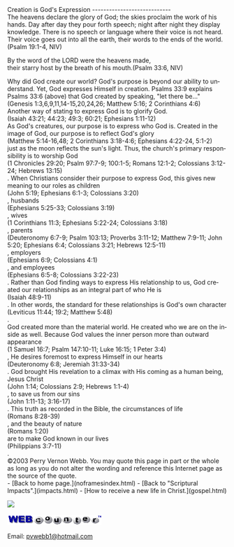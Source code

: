  <head> <title>(PVW) Psalm 19:1-4; 33:6: Creation is God's Expression</title> <meta content="IE=9" http-equiv="X-UA-Compatible"></meta> <link href="css/page_style.css" rel="stylesheet" type="text/css"></link> </head><body lang="EN-US"><div class="page_style"> Creation is God's Expression
----------------------------

<div class="p">The heavens declare the glory of God;   
 the skies proclaim the work of his hands.  
 Day after day they pour forth speech;   
 night after night they display knowledge.  
 There is no speech or language   
 where their voice is not heard.  
 Their voice goes out into all the earth,   
 their words to the ends of the world.(Psalm 19:1-4, NIV)

By the word of the LORD were the heavens made,  
 their starry host by the breath of his mouth.(Psalm 33:6, NIV)

</div><div class="p">Why did God create our world? God's purpose is beyond our ability to understand. Yet, God expresses Himself in creation. Psalms 33:9 explains Psalms 33:6 (above) that God created by speaking, "let there be..."<div class="footnote">(Genesis 1:3,6,9,11,14-15,20,24,26; Matthew 5:16; 2 Corinthians 4:6)</div> Another way of stating to express God is to glorify God.<div class="footnote">(Isaiah 43:21; 44:23; 49:3; 60:21; Ephesians 1:11-12)</div></div><div class="p">As God's creatures, our purpose is to express who God is. Created in the image of God, our purpose is to reflect God's glory<div class="footnote">(Matthew 5:14-16,48; 2 Corinthians 3:18-4:6; Ephesians 4:22-24, 5:1-2)</div> just as the moon reflects the sun's light. Thus, the church's primary responsibility is to worship God <div class="footnote">(1 Chronicles 29:20; Psalm 97:7-9; 100:1-5; Romans 12:1-2; Colossians 3:12-24; Hebrews 13:15)</div>. When Christians consider their purpose to express God, this gives new meaning to our roles as children<div class="footnote">(John 5:19; Ephesians 6:1-3; Colossians 3:20)</div>, husbands<div class="footnote">(Ephesians 5:25-33; Colossians 3:19)</div>, wives<div class="footnote">(1 Corinthians 11:3; Ephesians 5:22-24; Colossians 3:18)</div>, parents<div class="footnote">(Deuteronomy 6:7-9; Psalm 103:13; Proverbs 3:11-12; Matthew 7:9-11; John 5:20; Ephesians 6:4; Colossians 3:21; Hebrews 12:5-11)</div>, employers<div class="footnote">(Ephesians 6:9; Colossians 4:1)</div>, and employees<div class="footnote">(Ephesians 6:5-8; Colossians 3:22-23)</div>. Rather than God finding ways to express His relationship to us, God created our relationships as an integral part of who He is<div class="footnote">(Isaiah 48:9-11)</div>. In other words, the standard for these relationships is God's own character<div class="footnote">(Leviticus 11:44; 19:2; Matthew 5:48)</div>.</div><div class="p">God created more than the material world. He created who we are on the inside as well. Because God values the inner person more than outward appearance<div class="footnote">(1 Samuel 16:7; Psalm 147:10-11; Luke 16:15; 1 Peter 3:4)</div>, He desires foremost to express Himself in our hearts<div class="footnote">(Deuteronomy 6:8; Jeremiah 31:33-34)</div>. God brought His revelation to a climax with His coming as a human being, Jesus Christ<div class="footnote">(John 1:14; Colossians 2:9; Hebrews 1:1-4)</div>, to save us from our sins<div class="footnote">(John 1:11-13; 3:16-17)</div>. This truth as recorded in the Bible, the circumstances of life<div class="footnote">(Romans 8:28-39)</div>, and the beauty of nature<div class="footnote">(Romans 1:20)</div> are to make God known in our lives<div class="footnote">(Philippians 3:7-11)</div>.</div><div class="p" id="footnotes"></div><script src="js/footnotes.js" type="text/javascript"></script><div class="copy">©2003 Perry Vernon Webb. You may quote this page in part or the whole as long as you do not alter the wording and reference this Internet page as the source of the quote.</div> </div>- [Back to home page.](noframesindex.html)
- [Back to "Scriptural Impacts".](impacts.html)
- [How to receive a new life in Christ.](gospel.html)
 
![](http://counter.digits.com/wc/-d/4/pvwebb)

[![digits](images/wc-03.gif)](http://www.digits.com/)

Email: [pvwebb1@hotmail.com](mailto:pvwebb1@hotmail.com)

 
